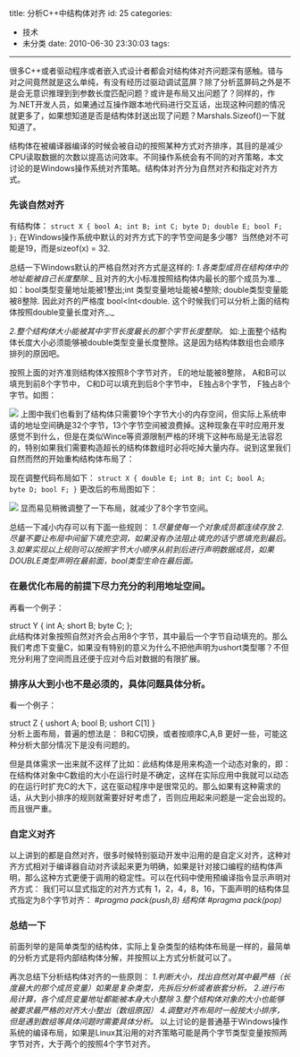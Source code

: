 title: 分析C++中结构体对齐
id: 25
categories:
  - 技术
  - 未分类
date: 2010-06-30 23:30:03
tags:
---

很多C++或者驱动程序或者嵌入式设计者都会对结构体对齐问题深有感触。错与对之间竟然就是这么单纯，有没有经历过驱动调试蓝屏？除了分析蓝屏码之外是不是会无意识推理到到参数长度匹配问题？或许是布局又出问题了？同样的，作为.NET开发人员，如果通过互操作跟本地代码进行交互话，出现这种问题的情况就更多了，如果想知道是否是结构体封送出现了问题？Marshals.Sizeof()一下就知道了。

结构体在被编译器编译的时候会被自动的按照某种方式对齐排序，其目的是减少CPU读取数据的次数以提高访问效率。不同操作系统会有不同的对齐策略，本文讨论的是Windows操作系统对齐策略。结构体对齐分为自然对齐和指定对齐方式。

### 先谈自然对齐

有结构体：
`struct X
{
bool A;
int B;
int C;
byte D;
double E;
bool F;
};`
在Windows操作系统中默认的对齐方式下的字节空间是多少哪?  当然绝对不可能是19，而是sizeof(x) = 32.

总结一下Windows默认的严格自然对齐方式是这样的:
_1.各类型成员在结构体中的地址能被自己长度整除.__ 且对齐的大小标准按照结构体内最长的那个成员为准._
如：bool类型变量地址能被1整出;int 类型变量地址能被4整除; double类型变量能被8整除. 因此对齐的严格度 bool&lt;Int&lt;double. 这个时候我们可以分析上面的结构体按照double变量长度对齐_._

_2.整个结构体大小能被其中字节长度最长的那个字节长度整除。_
如:上面整个结构体长度大小必须能够被double类型变量长度整除。这是因为结构体数组也会顺序排列的原因吧。

按照上面的对齐准则结构体X按照8个字节对齐，
E的地址能被8整除，
A和B可以填充到前8个字节中，
C和D可以填充到后8个字节中，
E独占8个字节，
F独占8个字节。如图：

![](http://pic002.cnblogs.com/img/huomm23/201006/2010060323385089.jpg)
上图中我们也看到了结构体只需要19个字节大小的内存空间，但实际上系统申请的地址空间确是32个字节，13个字节空间被浪费掉。这种现象在平时应用开发感觉不到什么，但是在类似Wince等资源限制严格的环境下这种布局是无法容忍的，特别如果我们需要构造超长的结构体数组时必将吃掉大量内存。说到这里我们自然而然的开始重构结构体布局了：

现在调整代码布局如下：
`struct X
{
double E;
int B;
int C;
bool A;
byte D;
bool F;
}`
更改后的布局图如下：

![](http://pic002.cnblogs.com/img/huomm23/201006/2010060323392738.jpg)
显而易见稍微调整了一下布局，就减少了8个字节空间。

总结一下减小内存可以有下面一些规则：
_1.尽量使每一个对象成员都连续存放_
_2.尽量不要让布局中间留下填充空洞，如果没有办法阻止填充的话宁愿填充到最后。_
_3.如果实现以上规则可以按照字节大小顺序从前到后进行声明数据成员，如果DOUBLE类型声明在最前面，bool类型生命在最后面。_

### 在最优化布局的前提下尽力充分的利用地址空间。

再看一个例子：
<div>struct Y
{
int A;
short B;
byte C;
};</div>
此结构体对象按照自然对齐会占用8个字节，其中最后一个字节自动填充的。那么我们考虑下变量C，如果没有特别的意义为什么不把他声明为ushort类型哪？不但充分利用了空间而且还便于应对今后对数据的有限扩展。

### 排序从大到小也不是必须的，具体问题具体分析。

看一个例子：
<div>struct Z
{
ushort A;
bool B;
ushort C[1]
}</div>
分析上面布局，普遍的想法是： B和C切换，或者按顺序C,A,B 更好一些，可能这种分析大部分情况下是没有问题的。

但是具体需求一出来就不这样了比如：此结构体是用来构造一个动态对象的，即：在结构体对象中C数组的大小在运行时是不确定，这样在实际应用中我就可以动态的在运行时扩充C的大下，这在驱动程序中是很常见的。那么如果有这种需求的话，从大到小排序的规则就需要好好考虑了，否则应用起来问题是一定会出现的。而且很严重。

### 自定义对齐

以上讲到的都是自然对齐，很多时候特别驱动开发中沿用的是自定义对齐，这种对齐方式相对于编译器自动对齐读起来更为明确，如果是针对接口编程的结构体声明，那么这种方式更便于调用的稳定性。可以在代码中使用预编译指令显示声明对齐方式：
我们可以显式指定的对齐方式有 1，2，4，8，16，下面声明的结构体显式指定为8个字节对齐：
_#pragma pack(push,8)_
_结构体_
_#pragma pack(pop)_

### 总结一下

前面列举的是简单类型的结构体，实际上复杂类型的结构体布局是一样的，最简单的分析方式是将内部结构体分解，并按照以上方式分析就可以了。

再次总结下分析结构体对齐的一些原则：
_1.判断大小，找出自然对其中最严格（长度最大的那个成员变量）如果是复杂类型，先拆后分析或者嵌套分析。_
_2.进行布局计算，各个成员变量地址都能被本身大小整除_
_3.整个结构体对象的大小也能够被要求最严格的对齐大小整出（数组原因）_
_4.调整对齐布局时一般按大小排序，但是遇到数组等具体问题时需要具体分析。_
以上讨论的是普通基于Windows操作系统的编译布局，如果是Linux其沿用的对齐策略可能是两个字节类型变量按照两字节对齐，大于两个的按照4个字节对齐。
